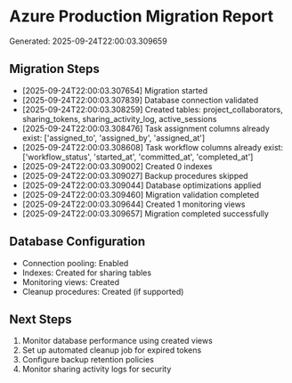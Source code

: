 # Azure Production Migration Report
Generated: 2025-09-24T22:00:03.309659

## Migration Steps

- [2025-09-24T22:00:03.307654] Migration started
- [2025-09-24T22:00:03.307839] Database connection validated
- [2025-09-24T22:00:03.308259] Created tables: project_collaborators, sharing_tokens, sharing_activity_log, active_sessions
- [2025-09-24T22:00:03.308476] Task assignment columns already exist: ['assigned_to', 'assigned_by', 'assigned_at']
- [2025-09-24T22:00:03.308608] Task workflow columns already exist: ['workflow_status', 'started_at', 'committed_at', 'completed_at']
- [2025-09-24T22:00:03.309002] Created 0 indexes
- [2025-09-24T22:00:03.309027] Backup procedures skipped
- [2025-09-24T22:00:03.309044] Database optimizations applied
- [2025-09-24T22:00:03.309460] Migration validation completed
- [2025-09-24T22:00:03.309644] Created 1 monitoring views
- [2025-09-24T22:00:03.309657] Migration completed successfully

## Database Configuration
- Connection pooling: Enabled
- Indexes: Created for sharing tables
- Monitoring views: Created
- Cleanup procedures: Created (if supported)

## Next Steps
1. Monitor database performance using created views
2. Set up automated cleanup job for expired tokens
3. Configure backup retention policies
4. Monitor sharing activity logs for security
